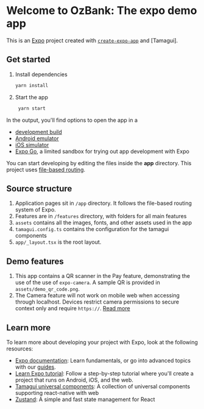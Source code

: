 # Welcome to OzBank: The expo demo app

This is an [Expo](https://expo.dev) project created with [`create-expo-app`](https://www.npmjs.com/package/create-expo-app) and [Tamagui].

## Get started

1. Install dependencies

   ```bash
   yarn install
   ```

2. Start the app

   ```bash
    yarn start
   ```

In the output, you'll find options to open the app in a

- [development build](https://docs.expo.dev/develop/development-builds/introduction/)
- [Android emulator](https://docs.expo.dev/workflow/android-studio-emulator/)
- [iOS simulator](https://docs.expo.dev/workflow/ios-simulator/)
- [Expo Go](https://expo.dev/go), a limited sandbox for trying out app development with Expo

You can start developing by editing the files inside the **app** directory. This project uses [file-based routing](https://docs.expo.dev/router/introduction).

## Source structure
1. Application pages sit in `/app` directory. It follows the file-based routing system of Expo.
2. Features are in `/features` directory, with folders for all main features
3. `assets` contains all the images, fonts, and other assets used in the app
4. `tamagui.config.ts` contains the configuration for the tamagui components
5. `app/_layout.tsx` is the root layout.

## Demo features
1. This app contains a QR scanner in the Pay feature, demonstrating the use of the use of `expo-camera`. A sample QR is provided in `assets/demo_qr_code.png`.
2. The Camera feature will not work on mobile web when accessing through localhost. Devices restrict camera permissions to secure context only and require `https://`. [Read more](https://docs.expo.dev/guides/permissions/#web)

## Learn more

To learn more about developing your project with Expo, look at the following resources:

- [Expo documentation](https://docs.expo.dev/): Learn fundamentals, or go into advanced topics with our [guides](https://docs.expo.dev/guides).
- [Learn Expo tutorial](https://docs.expo.dev/tutorial/introduction/): Follow a step-by-step tutorial where you'll create a project that runs on Android, iOS, and the web.
- [Tamagui universal components](https://tamagui.dev): A collection of universal components supporting react-native with web
- [Zustand](https://github.com/pmndrs/zustand): A simple and fast state management for React
